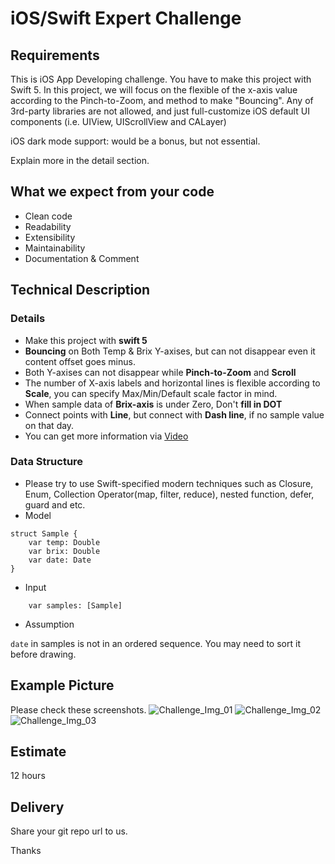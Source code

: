 # iOS/Swift Expert Challenge
## Requirements 
This is iOS App Developing challenge.
You have to make this project with Swift 5.
In this project, we will focus on the flexible of the x-axis value according to the Pinch-to-Zoom, and method to make "Bouncing".
Any of 3rd-party libraries are not allowed, and just full-customize iOS default UI components (i.e. UIView, UIScrollView and CALayer)

iOS dark mode support: would be a bonus, but not essential.

Explain more in the detail section.
## What we expect from your code
* Clean code
* Readability
* Extensibility
* Maintainability
* Documentation & Comment
## Technical Description
### Details
* Make this project with **swift 5**
* **Bouncing** on Both Temp & Brix Y-axises, but can not disappear even it content offset goes minus.
* Both Y-axises can not disappear while **Pinch-to-Zoom** and **Scroll**
* The number of X-axis labels and horizontal lines is flexible according to **Scale**, you can specify Max/Min/Default scale factor in mind.
* When sample data of **Brix-axis** is under Zero, Don't **fill in DOT**
* Connect points with **Line**, but connect with **Dash line**, if no sample value on that day.
* You can get more information via [Video](https://github.com/WilliamEven/iOS_Swift_Challenge/blob/master/CZEY7758.MP4)
### Data Structure
* Please try to use Swift-specified modern techniques such as Closure, Enum, Collection Operator(map, filter, reduce), nested function, defer, guard and etc.
* Model
```
struct Sample {
	var temp: Double
	var brix: Double
	var date: Date
}
```
* Input
```
	var samples: [Sample]
```
* Assumption

`date` in samples is not in an ordered sequence. You may need to sort it before drawing.
## Example Picture
Please check these screenshots. 
![Challenge_Img_01](https://github.com/WilliamEven/iOS_Swift_Challenge/blob/master/IMG_1636.PNG)
![Challenge_Img_02](https://github.com/WilliamEven/iOS_Swift_Challenge/blob/master/IMG_1637.PNG)
![Challenge_Img_03](https://github.com/WilliamEven/iOS_Swift_Challenge/blob/master/IMG_1638.PNG)

## Estimate
12 hours
## Delivery
Share your git repo url to us.

Thanks

